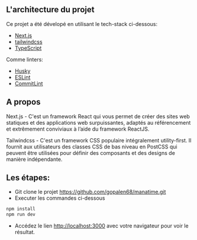 ## L'architecture du projet

Ce projet a été dévelopé en utilisant le tech-stack ci-dessous:

- [Next.js](https://nextjs.org/)
- [tailwindcss](https://tailwindcss.com/)
- [TypeScript](https://www.typescriptlang.org/)

Comme linters:

- [Husky](https://typicode.github.io/husky/)
- [ESLint](https://eslint.org/)
- [CommitLint](https://commitlint.js.org/#/)

## A propos

Next.js - C'est un framework React qui vous permet de créer des sites web statiques et des applications web surpuissantes, adaptés au référencement et extrêmement conviviaux à l’aide du framework ReactJS.

Tailwindcss - C'est un framework CSS populaire intégralement utility-first. Il fournit aux utilisateurs des classes CSS de bas niveau en PostCSS qui peuvent être utilisées pour définir des composants et des designs de manière indépendante.

## Les étapes:

- Git clone le projet <https://github.com/gopalen68/manatime.git>
- Executer les commandes ci-dessous

```bash
npm install
npm run dev
```

- Accédez le lien [http://localhost:3000](http://localhost:3000) avec votre navigateur pour voir le résultat.

